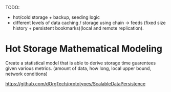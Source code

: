 TODO:
* hot/cold storage + backup, seeding logic
* different levels of data caching / storage using chain -> feeds (fixed size history + persistent bookmarks)(local and remote replication).

# Hot Storage Mathematical Modeling
Create a statistical model that is able to derive storage time guarentees given various metrics. (amount of data, how long, local upper bound, network conditions)

https://github.com/dOrgTech/prototypes/ScalableDataPersistence

